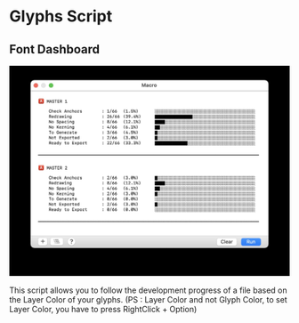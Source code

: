 # Glyphs Script

## Font Dashboard  

<img src="https://github.com/HugoJourdan/Glyphs-Script/blob/main/Font%20Dashboard/thumbnail.jpg" width="520" />

This script allows you to follow the development progress of a file based on the Layer Color of your glyphs.
(PS : Layer Color and not Glyph Color, to set Layer Color, you have to press RightClick + Option)
